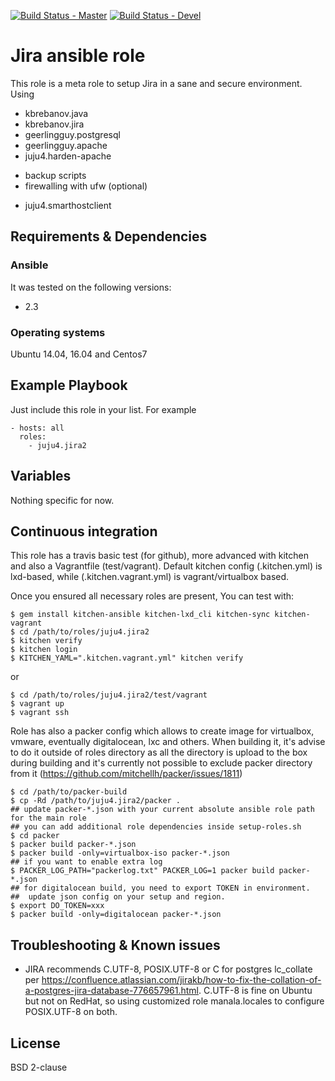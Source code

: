 [![Build Status - Master](https://travis-ci.org/juju4/ansible-jira2.svg?branch=master)](https://travis-ci.org/juju4/ansible-jira2)
[![Build Status - Devel](https://travis-ci.org/juju4/ansible-jira2.svg?branch=devel)](https://travis-ci.org/juju4/ansible-jira2/branches)
# Jira ansible role

This role is a meta role to setup Jira in a sane and secure environment. Using
- kbrebanov.java
- kbrebanov.jira
- geerlingguy.postgresql
- geerlingguy.apache
- juju4.harden-apache
+ backup scripts
+ firewalling with ufw
(optional)
- juju4.smarthostclient

## Requirements & Dependencies

### Ansible
It was tested on the following versions:
 * 2.3

### Operating systems

Ubuntu 14.04, 16.04 and Centos7

## Example Playbook

Just include this role in your list.
For example

```
- hosts: all
  roles:
    - juju4.jira2
```

## Variables

Nothing specific for now.

## Continuous integration

This role has a travis basic test (for github), more advanced with kitchen and also a Vagrantfile (test/vagrant).
Default kitchen config (.kitchen.yml) is lxd-based, while (.kitchen.vagrant.yml) is vagrant/virtualbox based.

Once you ensured all necessary roles are present, You can test with:
```
$ gem install kitchen-ansible kitchen-lxd_cli kitchen-sync kitchen-vagrant
$ cd /path/to/roles/juju4.jira2
$ kitchen verify
$ kitchen login
$ KITCHEN_YAML=".kitchen.vagrant.yml" kitchen verify
```
or
```
$ cd /path/to/roles/juju4.jira2/test/vagrant
$ vagrant up
$ vagrant ssh
```

Role has also a packer config which allows to create image for virtualbox, vmware, eventually digitalocean, lxc and others.
When building it, it's advise to do it outside of roles directory as all the directory is upload to the box during building 
and it's currently not possible to exclude packer directory from it (https://github.com/mitchellh/packer/issues/1811)
```
$ cd /path/to/packer-build
$ cp -Rd /path/to/juju4.jira2/packer .
## update packer-*.json with your current absolute ansible role path for the main role
## you can add additional role dependencies inside setup-roles.sh
$ cd packer
$ packer build packer-*.json
$ packer build -only=virtualbox-iso packer-*.json
## if you want to enable extra log
$ PACKER_LOG_PATH="packerlog.txt" PACKER_LOG=1 packer build packer-*.json
## for digitalocean build, you need to export TOKEN in environment.
##  update json config on your setup and region.
$ export DO_TOKEN=xxx
$ packer build -only=digitalocean packer-*.json
```

## Troubleshooting & Known issues

* JIRA recommends C.UTF-8, POSIX.UTF-8 or C for postgres lc_collate per https://confluence.atlassian.com/jirakb/how-to-fix-the-collation-of-a-postgres-jira-database-776657961.html.
C.UTF-8 is fine on Ubuntu but not on RedHat, so using customized role manala.locales to configure POSIX.UTF-8 on both.

## License

BSD 2-clause

